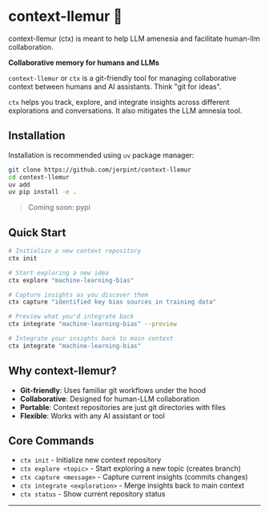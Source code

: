 # context-llemur 🐒

context-llemur (ctx) is meant to help LLM amenesia and facilitate human-llm collaboration.

**Collaborative memory for humans and LLMs**

`context-llemur` or `ctx` is a git-friendly tool for managing collaborative context between humans and AI assistants. Think "git for ideas".

`ctx` helps you track, explore, and integrate insights across different explorations and conversations. It also mitigates the LLM amnesia tool.

## Installation

Installation is recommended using `uv` package manager:

```bash
git clone https://github.com/jerpint/context-llemur
cd context-llemur
uv add 
uv pip install -e .
```

> Coming soon: pypi

## Quick Start

```bash
# Initialize a new context repository
ctx init

# Start exploring a new idea
ctx explore "machine-learning-bias"

# Capture insights as you discover them
ctx capture "identified key bias sources in training data"

# Preview what you'd integrate back
ctx integrate "machine-learning-bias" --preview

# Integrate your insights back to main context
ctx integrate "machine-learning-bias"
```

## Why context-llemur?

- **Git-friendly**: Uses familiar git workflows under the hood
- **Collaborative**: Designed for human-LLM collaboration
- **Portable**: Context repositories are just git directories with files
- **Flexible**: Works with any AI assistant or tool

## Core Commands

- `ctx init` - Initialize new context repository
- `ctx explore <topic>` - Start exploring a new topic (creates branch)
- `ctx capture <message>` - Capture current insights (commits changes)
- `ctx integrate <exploration>` - Merge insights back to main context
- `ctx status` - Show current repository status

---